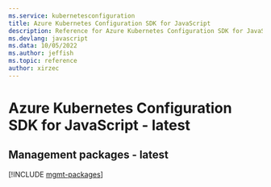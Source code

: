 ```yaml
---
ms.service: kubernetesconfiguration
title: Azure Kubernetes Configuration SDK for JavaScript
description: Reference for Azure Kubernetes Configuration SDK for JavaScript
ms.devlang: javascript
ms.data: 10/05/2022
ms.author: jeffish
ms.topic: reference
author: xirzec
---
```

# Azure Kubernetes Configuration SDK for JavaScript - latest

## Management packages - latest
[!INCLUDE [mgmt-packages](kubernetes-configuration-mgmt-index.md)]
